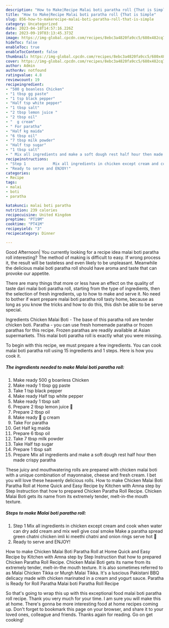 ```yaml
---
description: "How to Make|Recipe Malai boti paratha roll {That is Simple"
title: "How to Make|Recipe Malai boti paratha roll {That is Simple"
slug: 856-how-to-makerecipe-malai-boti-paratha-roll-that-is-simple
category: Uncategorized
date: 2023-04-18T14:57:16.226Z
date: 2023-09-19T03:13:45.373Z
image: https://img-global.cpcdn.com/recipes/8ebc3a4820fa9cc5/680x482cq70/malai-boti-paratha-roll-recipe-main-photo.jpg
hideToc: false
enableToc: true
enableTocContent: false
thumbnail: https://img-global.cpcdn.com/recipes/8ebc3a4820fa9cc5/680x482cq70/malai-boti-paratha-roll-recipe-main-photo.jpg
cover: https://img-global.cpcdn.com/recipes/8ebc3a4820fa9cc5/680x482cq70/malai-boti-paratha-roll-recipe-main-photo.jpg
author: Admin
authorAv: notfound
ratingvalue: 4.8
reviewcount: 19
recipeingredient:
- "500 g boanless Chicken"
- "1 tbsp gg paste"
- "1 tsp black pepper"
- "Half tsp white pepper"
- "1 tbsp salt"
- "2 tbsp lemon juice "
- "2 tbsp oil"
- "  g cream"
- " For paratha"
- "Half kg maida"
- "6 tbsp oil"
- "7 tbsp milk powder"
- "Half tsp sugar"
- "1 tbsp salt"
- " Mix all ingredients and make a soft dough rest half hour then made crispy paratha"
recipeinstructions:
- "Step 1            Mix all ingredients in chicken except cream and cook when water can dry add cream and mix well give coal smoke  Make a paratha spread green chatni chicken imli ki meethi chatni and onion rings serve hot 🥵"
- "Ready to serve and ENJOY!"
categories:
- Recipe
tags:
- malai
- boti
- paratha

katakunci: malai boti paratha 
nutrition: 239 calories
recipecuisine: United Kingdom
preptime: "PT19M"
cooktime: "PT41M"
recipeyield: "3"
recipecategory: Dinner

---
```



Good Afternoon| You currently looking for a recipe idea malai boti paratha roll interesting? The method of making is difficult to easy. If wrong process it, the result will be tasteless and even likely to be unpleasant. Meanwhile the delicious malai boti paratha roll should have aroma and taste that can provoke our appetite.






There are many things that more or less have an effect on the quality of taste dari malai boti paratha roll, starting from the type of ingredients, then the selection of fresh ingredients, up to how to make and serve it. No need to bother if want prepare malai boti paratha roll tasty home, because as long as you know the tricks and how to do this, this dish be able to be serve  special.


Ingredients Chicken Malai Boti - The base of this paratha roll are tender chicken boti. Paratha - you can use fresh homemade paratha or frozen parathas for this recipe. Frozen parathas are readily available at Asian supermarkets. This malai boti paratha roll is exactly what you were missing.


To begin with this recipe, we must prepare a few ingredients. You can cook malai boti paratha roll using 15 ingredients and 1 steps. Here is how you cook it.

<!--inarticleads1-->

##### The ingredients needed to make Malai boti paratha roll:

1. Make ready 500 g boanless Chicken
1. Make ready 1 tbsp gg paste
1. Take 1 tsp black pepper
1. Make ready Half tsp white pepper
1. Make ready 1 tbsp salt
1. Prepare 2 tbsp lemon juice 🍋
1. Prepare 2 tbsp oil
1. Make ready  💯 g cream
1. Take  For paratha
1. Get Half kg maida
1. Prepare 6 tbsp oil
1. Take 7 tbsp milk powder
1. Take Half tsp sugar
1. Prepare 1 tbsp salt
1. Prepare  Mix all ingredients and make a soft dough rest half hour then made crispy paratha


These juicy and mouthwatering rolls are prepared with chicken malai boti with a unique combination of mayonnaise, cheese and fresh cream. I bet you will love these heavenly delicious rolls. How to make Chicken Malai Boti Paratha Roll at Home Quick and Easy Recipe by Kitchen with Amna step by Step Instruction that how to prepared Chicken Paratha Roll Recipe. Chicken Malai Boti gets its name from its extremely tender, melt-in-the mouth texture. 

<!--inarticleads2-->

##### Steps to make Malai boti paratha roll:

1. Step 1            Mix all ingredients in chicken except cream and cook when water can dry add cream and mix well give coal smoke  Make a paratha spread green chatni chicken imli ki meethi chatni and onion rings serve hot 🥵
1. Ready to serve and ENJOY!

How to make Chicken Malai Boti Paratha Roll at Home Quick and Easy Recipe by Kitchen with Amna step by Step Instruction that how to prepared Chicken Paratha Roll Recipe. Chicken Malai Boti gets its name from its extremely tender, melt-in-the mouth texture. It is also sometimes referred to as Malai Chicken Tikka or Murgh Malai Tikka. It&#39;s a luscious Pakistani BBQ delicacy made with chicken marinated in a cream and yogurt sauce. Paratha is Ready for Roll Paratha Malai boti Paratha Roll Recipe 

So that's going to wrap this up with this exceptional food malai boti paratha roll recipe. Thank you very much for your time. I am sure you will make this at home. There's gonna be more interesting food at home recipes coming up. Don't forget to bookmark this page on your browser, and share it to your loved ones, colleague and friends. Thanks again for reading. Go on get cooking!
